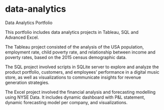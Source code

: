 # data-analytics
Data Analytics Portfolio

This portfolio includes data analytics projects in Tableau, SQL and Advanced Excel.

The Tableau project consisted of the analysis of the USA population, employment rate, child poverty rate, and relationship between income and poverty rates, based on the 2015 census demographic data.

The SQL project involved scripts in SQLite server to explore and analyze the product portfolio, customers, and employees’ performance in a digital music store, as well as visualizations to communicate insights for revenue generation strategies.

The Excel project involved the financial analysis and forecasting modelling using NYSE Data. It includes dynamic dashboard with P&L statement, dynamic forecasting model per company, and visualizations.
